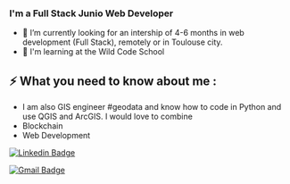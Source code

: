 ### I'm a Full Stack Junio Web Developer

- 🔭 I’m currently looking for an intership of 4-6 months in web development (Full Stack), remotely or in Toulouse city.
- :muscle: I'm learning at the Wild Code School 

## ⚡ What you need to know about me :
- I am also GIS engineer #geodata and know how to code in Python and use QGIS and ArcGIS. I would love to combine 
- Blockchain
- Web Development

[![Linkedin Badge](https://img.shields.io/badge/-LeaMahler-blue?style=flat-square&logo=Linkedin&logoColor=white&link=https://www.linkedin.com/léa-mahler/)](https://www.linkedin.com/léa-mahler/)

[![Gmail Badge](https://img.shields.io/badge/-mail@jayraj.co.in-d14836?style=flat-square&logo=Gmail&logoColor=white&link=mailto:mail@jayraj.co.in)](mailto:mail@jayraj.co.in)


